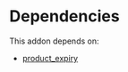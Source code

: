 # Dependencies

This addon depends on:

- [product_expiry](https://github.com/bringout/oca-ocb-sale)
